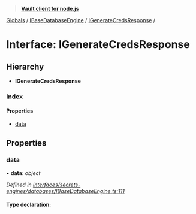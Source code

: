 > **[Vault client for node.js](../README.md)**

[Globals](../globals.md) / [IBaseDatabaseEngine](../modules/ibasedatabaseengine.md) / [IGenerateCredsResponse](ibasedatabaseengine.igeneratecredsresponse.md) /

# Interface: IGenerateCredsResponse

## Hierarchy

* **IGenerateCredsResponse**

### Index

#### Properties

* [data](ibasedatabaseengine.igeneratecredsresponse.md#data)

## Properties

###  data

• **data**: *object*

*Defined in [interfaces/secrets-engines/databases/IBaseDatabaseEngine.ts:111](https://github.com/theogravity/vault-tacular/blob/c36eea1/src/interfaces/secrets-engines/databases/IBaseDatabaseEngine.ts#L111)*

#### Type declaration: